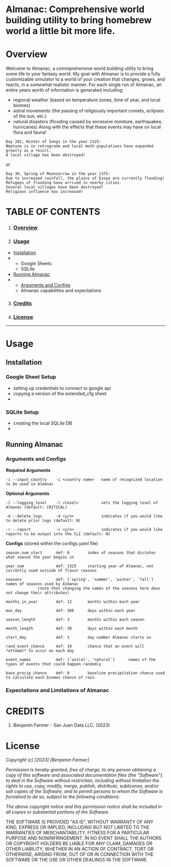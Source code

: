 # Almanac: Comprehensive world building utility to bring homebrew world a little bit more life.

# Overview <a name="overview_content"></a>
Welcome to Almanac, a commprehensive world building utility to bring some life to your fantasy world.
My goal with Almanac is to provide a fully customizable simulator to a world of your creation that changes, grows, and reacts, in a *somewhat* realistic manner.
For each single run of Almanac, an entire years worth of information is generated including:
- regional weather (based on temperature zones, time of year, and local biomes)
- astral movements (the passing of religiously important comets, eclipses of the sun, etc.)
- natural disasters (flooding caused by excessive moisture, earthquakes, hurricanes)
Along with the effects that these events may have on local flora and fauna!
~~~
Day 202, Winter of Songs in the year 1325:
Neptune is in retrograde and local moth populations have expanded greatly as a result.
A local village has been destroyed!
~~~
or
~~~
Day 30, Spring of Moonsorrow in the year 1375:
Due to increased rainfall, the plains of Ezoya are currently flooding!
Refugees of flooding have arrived in nearby cities.
Several local villages have been destroyed!
Religious influence has increased!
~~~


# TABLE OF CONTENTS
1. ### [Overview](#overview_content)
2. ### [Usage](#usage_content)
  - [Installation](#installation_content)
  -   - Google Sheets
      - SQLite
  - [Running Almanac](#running_content)
  -   - [Arguments and Configs](#arguments_content)
      - Almanac capabilities and expectations

3. ### [Credits](#credits_content)
4. ### [License](#license_content)
---


# Usage <a name="usage_content"></a>
## Installation <a name="installation_content"></a>
### Google Sheet Setup
- setting up credentials to connect to google api
- copying a version of the extended_cfg sheet
- 
### SQLite Setup
- creating the local SQLite DB
- 
## Running Almanac <a name="running_content"></a>
### Arguments and Configs <a name="arguments_content"></a>
**Required Arguments**
```
-i --input_country    -i <country name>   name of recognized location to be used in Almanac
```

**Optional Arguments**
```
-l --logging_level    -l <level>          sets the logging level of Almanac (default: CRITICAL)

-d --delete_logs      -d <y/n>            indicates if you would like to delete prior logs (default: N)

-r --report           -r <y/n>            indicates if you would like reports to be output into the CLI (default: N)
```

**Configs** (stored within the configs.yaml file)
```
season_num_start      def: 0        index of seasons that dictates what season the year begins in

year_num              def: 1325     starting year of Almanac, not currently used outside of flavor reasons

seasons               def: ['spring', 'summer', 'winter', 'fall']      names of seasons used by Almanac
              (note that changing the names of the seasons here does not change their attributes)

months_in_year        def: 12       months within each year

max_day               def: 366      days within each year

season_length         def: 3        months within each season

month_length          def: 30       days within each month

start_day             def: 1        day number Almanac starts on

rand_event_chance     def: 10       chance that an event will *attempt* to occur on each day

event_names           def: ['astral', 'natural']      names of the types of events that could happen randomly

base_precip_chance    def: 0        baseline precipitation chance used to calculate each biomes chance of rain
```
### Expectations and Limitations of Almanac


# CREDITS <a name="credits_content"></a>
1. Benjamin Farmer - San Juan Data LLC. (2023)

# License <a name="license_content"></a>
*Copyright (c) [2023] [Benjamin Farmer]*

*Permission is hereby granted, free of charge, to any person obtaining a copy
of this software and associated documentation files (the "Software"), to deal
in the Software without restriction, including without limitation the rights
to use, copy, modify, merge, publish, distribute, sublicense, and/or sell
copies of the Software, and to permit persons to whom the Software is
furnished to do so, subject to the following conditions:*

*The above copyright notice and this permission notice shall be included in all
copies or substantial portions of the Software.*

THE SOFTWARE IS PROVIDED "AS IS", WITHOUT WARRANTY OF ANY KIND, EXPRESS OR
IMPLIED, INCLUDING BUT NOT LIMITED TO THE WARRANTIES OF MERCHANTABILITY,
FITNESS FOR A PARTICULAR PURPOSE AND NONINFRINGEMENT. IN NO EVENT SHALL THE
AUTHORS OR COPYRIGHT HOLDERS BE LIABLE FOR ANY CLAIM, DAMAGES OR OTHER
LIABILITY, WHETHER IN AN ACTION OF CONTRACT, TORT OR OTHERWISE, ARISING FROM,
OUT OF OR IN CONNECTION WITH THE SOFTWARE OR THE USE OR OTHER DEALINGS IN THE
SOFTWARE.
